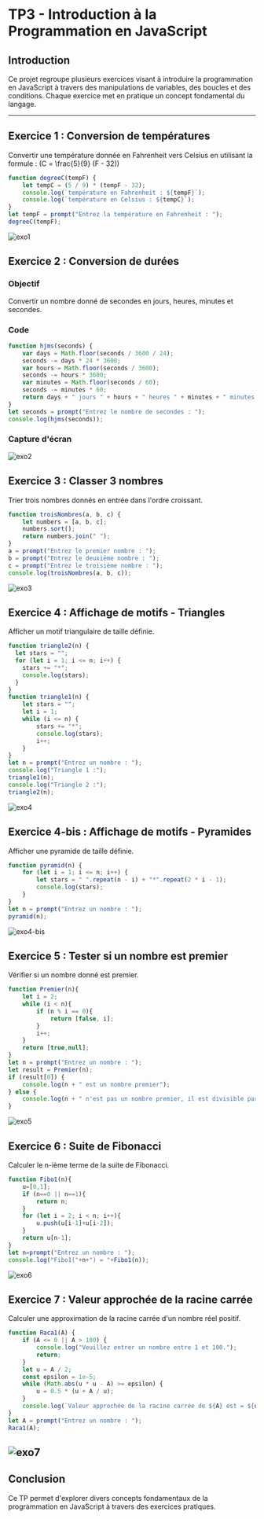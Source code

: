 # TP3 - Introduction à la Programmation en JavaScript

## Introduction

Ce projet regroupe plusieurs exercices visant à introduire la programmation en JavaScript à travers des manipulations de variables, des boucles et des conditions. Chaque exercice met en pratique un concept fondamental du langage.

---

## Exercice 1 : Conversion de températures

Convertir une température donnée en Fahrenheit vers Celsius en utilisant la formule :
\(C = \frac{5}{9} (F - 32)\)

```javascript
function degreeC(tempF) {
    let tempC = (5 / 9) * (tempF - 32);
    console.log(`température en Fahrenheit : ${tempF}`);
    console.log(`température en Celsius : ${tempC}`);
}
let tempF = prompt("Entrez la température en Fahrenheit : ");
degreeC(tempF);
```

![exo1](images/exo1.png)


## Exercice 2 : Conversion de durées

### Objectif

Convertir un nombre donné de secondes en jours, heures, minutes et secondes.

### Code

```javascript
function hjms(seconds) {
    var days = Math.floor(seconds / 3600 / 24);
    seconds -= days * 24 * 3600;
    var hours = Math.floor(seconds / 3600);
    seconds -= hours * 3600;
    var minutes = Math.floor(seconds / 60);
    seconds -= minutes * 60;
    return days + " jours " + hours + " heures " + minutes + " minutes " + seconds + " secondes";
}
let seconds = prompt("Entrez le nombre de secondes : ");
console.log(hjms(seconds));
```

### Capture d'écran

![exo2](images/exo2.png)

## Exercice 3 : Classer 3 nombres

Trier trois nombres donnés en entrée dans l'ordre croissant.

```javascript
function troisNombres(a, b, c) {
    let numbers = [a, b, c];
    numbers.sort();
    return numbers.join(" ");
}
a = prompt("Entrez le premier nombre : ");
b = prompt("Entrez le deuxième nombre : ");
c = prompt("Entrez le troisième nombre : ");
console.log(troisNombres(a, b, c));
```

![exo3](images/exo3.png)

## Exercice 4 : Affichage de motifs - Triangles

Afficher un motif triangulaire de taille définie.

```javascript
function triangle2(n) {
  let stars = "";
  for (let i = 1; i <= n; i++) {
    stars += "*";
    console.log(stars);
  }
}
function triangle1(n) {
    let stars = "";
    let i = 1;
    while (i <= n) {
        stars += "*";
        console.log(stars);
        i++;
    }
}
let n = prompt("Entrez un nombre : ");
console.log("Triangle 1 :");
triangle1(n);
console.log("Triangle 2 :");
triangle2(n);
```

![exo4](images/exo4.png)

## Exercice 4-bis : Affichage de motifs - Pyramides

Afficher une pyramide de taille définie.

```javascript
function pyramid(n) {
    for (let i = 1; i <= n; i++) {
        let stars = " ".repeat(n - i) + "*".repeat(2 * i - 1);
        console.log(stars);
    }
}
let n = prompt("Entrez un nombre : ");
pyramid(n);
```

![exo4-bis](images/exo4-bis.png)

## Exercice 5 : Tester si un nombre est premier

Vérifier si un nombre donné est premier.

```javascript
function Premier(n){
    let i = 2;
    while (i < n){
        if (n % i == 0){
            return [false, i];
        }
        i++;
    }
    return [true,null];
}
let n = prompt("Entrez un nombre : ");
let result = Premier(n);
if (result[0]) {
    console.log(n + " est un nombre premier");
} else {
    console.log(n + " n'est pas un nombre premier, il est divisible par " + result[1]);
}
```

![exo5](images/exo5.png)

## Exercice 6 : Suite de Fibonacci

Calculer le n-ième terme de la suite de Fibonacci.

```javascript
function Fibo1(n){
    u=[0,1];
    if (n==0 || n==1){
        return n;
    }
    for (let i = 2; i < n; i++){
        u.push(u[i-1]+u[i-2]);
    }
    return u[n-1];
}
let n=prompt("Entrez un nombre : ");
console.log("Fibo1("+n+") = "+Fibo1(n));
```

![exo6](images/exo6.png)

## Exercice 7 : Valeur approchée de la racine carrée

Calculer une approximation de la racine carrée d'un nombre réel positif.

```javascript
function Raca1(A) {
    if (A <= 0 || A > 100) {
        console.log("Veuillez entrer un nombre entre 1 et 100.");
        return;
    }
    let u = A / 2;
    const epsilon = 1e-5;
    while (Math.abs(u * u - A) >= epsilon) {
        u = 0.5 * (u + A / u);
    }
    console.log(`Valeur approchée de la racine carrée de ${A} est = ${u}`);
}
let A = prompt("Entrez un nombre : ");
Raca1(A);
```

![exo7](images/exo7.png)
---

## Conclusion

Ce TP permet d'explorer divers concepts fondamentaux de la programmation en JavaScript à travers des exercices pratiques.

